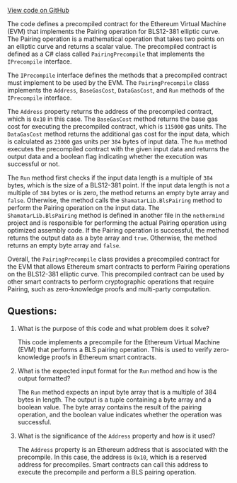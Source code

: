 [View code on GitHub](https://github.com/nethermindeth/nethermind/Nethermind.Evm/Precompiles/Bls/Shamatar/PairingPrecompile.cs)

The code defines a precompiled contract for the Ethereum Virtual Machine (EVM) that implements the Pairing operation for BLS12-381 elliptic curve. The Pairing operation is a mathematical operation that takes two points on an elliptic curve and returns a scalar value. The precompiled contract is defined as a C# class called `PairingPrecompile` that implements the `IPrecompile` interface. 

The `IPrecompile` interface defines the methods that a precompiled contract must implement to be used by the EVM. The `PairingPrecompile` class implements the `Address`, `BaseGasCost`, `DataGasCost`, and `Run` methods of the `IPrecompile` interface. 

The `Address` property returns the address of the precompiled contract, which is `0x10` in this case. The `BaseGasCost` method returns the base gas cost for executing the precompiled contract, which is `115000` gas units. The `DataGasCost` method returns the additional gas cost for the input data, which is calculated as `23000` gas units per `384` bytes of input data. The `Run` method executes the precompiled contract with the given input data and returns the output data and a boolean flag indicating whether the execution was successful or not.

The `Run` method first checks if the input data length is a multiple of `384` bytes, which is the size of a BLS12-381 point. If the input data length is not a multiple of `384` bytes or is zero, the method returns an empty byte array and `false`. Otherwise, the method calls the `ShamatarLib.BlsPairing` method to perform the Pairing operation on the input data. The `ShamatarLib.BlsPairing` method is defined in another file in the `nethermind` project and is responsible for performing the actual Pairing operation using optimized assembly code. If the Pairing operation is successful, the method returns the output data as a byte array and `true`. Otherwise, the method returns an empty byte array and `false`.

Overall, the `PairingPrecompile` class provides a precompiled contract for the EVM that allows Ethereum smart contracts to perform Pairing operations on the BLS12-381 elliptic curve. This precompiled contract can be used by other smart contracts to perform cryptographic operations that require Pairing, such as zero-knowledge proofs and multi-party computation.
## Questions: 
 1. What is the purpose of this code and what problem does it solve?
    
    This code implements a precompile for the Ethereum Virtual Machine (EVM) that performs a BLS pairing operation. This is used to verify zero-knowledge proofs in Ethereum smart contracts.

2. What is the expected input format for the `Run` method and how is the output formatted?
    
    The `Run` method expects an input byte array that is a multiple of 384 bytes in length. The output is a tuple containing a byte array and a boolean value. The byte array contains the result of the pairing operation, and the boolean value indicates whether the operation was successful.

3. What is the significance of the `Address` property and how is it used?
    
    The `Address` property is an Ethereum address that is associated with the precompile. In this case, the address is `0x10`, which is a reserved address for precompiles. Smart contracts can call this address to execute the precompile and perform a BLS pairing operation.